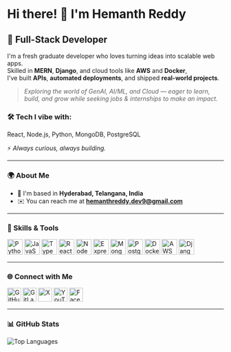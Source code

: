 # Hi there! 👋 I'm Hemanth Reddy

## 🚀 Full-Stack Developer  

I'm a fresh graduate developer who loves turning ideas into scalable web apps.  
Skilled in **MERN**, **Django**, and cloud tools like **AWS** and **Docker**,  
I've built **APIs**, **automated deployments**, and shipped **real-world projects**.

> *Exploring the world of GenAI, AI/ML, and Cloud — eager to learn, build, and grow while seeking jobs & internships to make an impact.*

### 🛠 Tech I vibe with:
React, Node.js, Python, MongoDB, PostgreSQL

⚡ *Always curious, always building.*

---

### 🌍 About Me
- 📍 I'm based in **Hyderabad, Telangana, India**  
- ✉️ You can reach me at **[hemanthreddy.dev9@gmail.com](mailto:hemanthreddy.dev9@gmail.com)**  

---

### 🧰 Skills & Tools
<p align="left">
  <img src="https://raw.githubusercontent.com/danielcranney/readme-generator/main/public/icons/skills/python-colored.svg" width="36" height="36" alt="Python" title="Python"/>
  <img src="https://raw.githubusercontent.com/danielcranney/readme-generator/main/public/icons/skills/javascript-colored.svg" width="36" height="36" alt="JavaScript" title="JavaScript"/>
  <img src="https://raw.githubusercontent.com/danielcranney/readme-generator/main/public/icons/skills/typescript-colored.svg" width="36" height="36" alt="TypeScript" title="TypeScript"/>
  <img src="https://raw.githubusercontent.com/danielcranney/readme-generator/main/public/icons/skills/react-colored.svg" width="36" height="36" alt="React" title="React"/>
  <img src="https://raw.githubusercontent.com/danielcranney/readme-generator/main/public/icons/skills/nodejs-colored.svg" width="36" height="36" alt="NodeJS" title="NodeJS"/>
  <img src="https://raw.githubusercontent.com/danielcranney/readme-generator/main/public/icons/skills/express-colored-dark.svg" width="36" height="36" alt="Express" title="Express"/>
  <img src="https://raw.githubusercontent.com/danielcranney/readme-generator/main/public/icons/skills/mongodb-colored.svg" width="36" height="36" alt="MongoDB" title="MongoDB"/>
  <img src="https://raw.githubusercontent.com/danielcranney/readme-generator/main/public/icons/skills/postgresql-colored.svg" width="36" height="36" alt="PostgreSQL" title="PostgreSQL"/>
  <img src="https://raw.githubusercontent.com/danielcranney/readme-generator/main/public/icons/skills/docker-colored.svg" width="36" height="36" alt="Docker" title="Docker"/>
  <img src="https://raw.githubusercontent.com/danielcranney/readme-generator/main/public/icons/skills/aws-colored-dark.svg" width="36" height="36" alt="AWS" title="AWS"/>
  <img src="https://raw.githubusercontent.com/danielcranney/readme-generator/main/public/icons/skills/django-colored-dark.svg" width="36" height="36" alt="Django" title="Django"/>
</p>

---

### 🌐 Connect with Me
<p align="left">
  <a href="https://github.com/HemanthReddyAnreddy" target="_blank"><img src="https://raw.githubusercontent.com/danielcranney/readme-generator/main/public/icons/socials/github-dark.svg" width="32" height="32" alt="GitHub" title="GitHub"/></a>
  <a href="https://gitlab.com/hemanthoffical2004" target="_blank"><img src="https://raw.githubusercontent.com/danielcranney/readme-generator/main/public/icons/socials/gitlab.svg" width="32" height="32" alt="GitLab" title="GitLab"/></a>
  <a href="https://x.com/AnreddyHemanth" target="_blank"><img src="https://raw.githubusercontent.com/danielcranney/readme-generator/main/public/icons/socials/twitter-dark.svg" width="32" height="32" alt="X" title="X (Twitter)"/></a>
  <a href="https://www.youtube.com/@hemanthreddy.3591" target="_blank"><img src="https://raw.githubusercontent.com/danielcranney/readme-generator/main/public/icons/socials/youtube-dark.svg" width="32" height="32" alt="YouTube" title="YouTube"/></a>
  <a href="https://www.facebook.com/hemanthreddy.anreddy.7" target="_blank"><img src="https://raw.githubusercontent.com/danielcranney/readme-generator/main/public/icons/socials/facebook-dark.svg" width="32" height="32" alt="Facebook" title="Facebook"/></a>
</p>

---

### 📊 GitHub Stats
<p align="left">
  <img src="https://github-readme-stats.vercel.app/api/top-langs/?username=HemanthReddyAnreddy&langs_count=8&title_color=0891b2&text_color=ffffff&icon_color=0891b2&bg_color=1c1917&hide_border=true" alt="Top Languages" />
</p>
